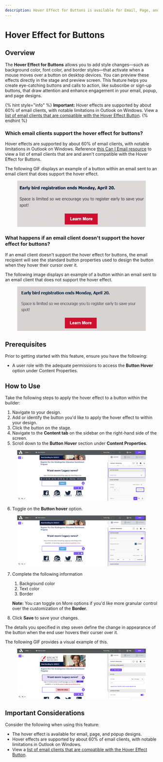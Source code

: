 ```yaml
---
description: Hover Effect for Buttons is available for Email, Page, and Popup builders.
---
```


# Hover Effect for Buttons

## **Overview**

The **Hover Effect for Buttons** allows you to add style changes—such as background color, font color, and border styles—that activate when a mouse moves over a button on desktop devices. You can preview these effects directly in the stage and preview screen. This feature helps you create eye-catching buttons and calls to action, like subscribe or sign-up buttons, that draw attention and enhance engagement in your email, popup, and page designs.

{% hint style="info" %}
**Important:** Hover effects are supported by about 60% of email clients, with notable limitations in Outlook on Windows. View a [list of email clients that are compatible with the Hover Effect Button](https://www.caniemail.com/features/css-pseudo-class-hover/).
{% endhint %}

### Which email clients support the hover effect for buttons?&#x20;

Hover effects are supported by about 60% of email clients, with notable limitations in Outlook on Windows. Reference [this Can I Email resource](https://www.caniemail.com/features/css-pseudo-class-hover/) to view a list of email clients that are and aren't compatible with the Hover Effect for Buttons.

The following GIF displays an example of a button within an email sent to an email client that does support the hover effect.

<figure><img src="../.gitbook/assets/CleanShot 2024-11-26 at 11.46.36.gif" alt=""><figcaption></figcaption></figure>

### What happens if an email client doesn't support the hover effect for buttons?

If an email client doesn't support the hover effect for buttons, the email recipient will see the standard button properties used to design the button when they hover their cursor over it.

The following image displays an example of a button within an email sent to an email client that does not support the hover effect.

<figure><img src="../.gitbook/assets/CleanShot 2024-11-26 at 11.47.41.png" alt=""><figcaption></figcaption></figure>

## **Prerequisites**

Prior to getting started with this feature, ensure you have the following:

* A user role with the adequate permissions to access the **Button Hover** option under Content Properties.

## **How to Use**

Take the following steps to apply the hover effect to a button within the builder:

1. Navigate to your design.
2. Add or identify the button you'd like to apply the hover effect to within your design.
3. Click the button on the stage.
4. Navigate to the **Content tab** on the sidebar on the right-hand side of the screen.
5. Scroll down to the **Button Hover** section under **Content Properties**.

<figure><img src="../.gitbook/assets/CleanShot 2024-11-18 at 18.43.31@2x.png" alt=""><figcaption></figcaption></figure>

6. Toggle on the **Button hover** option.

<figure><img src="../.gitbook/assets/CleanShot 2024-11-18 at 18.44.42@2x.png" alt=""><figcaption></figcaption></figure>

7.  Complete the following information

    1. Background color
    2. Text color
    3. Border

    **Note:** You can toggle on More options if you'd like more granular control over the customization of the **Border**.
8. Click **Save** to save your changes.

The details you specified in step seven define the change in appearance of the button when the end user hovers their curser over it.

The following GIF provides a visual example of this.

<figure><img src="../.gitbook/assets/CleanShot 2024-11-18 at 18.56.30.gif" alt=""><figcaption></figcaption></figure>

## **Important Considerations**

Consider the following when using this feature:

* The hover effect is available for email, page, and popup designs.
* Hover effects are supported by about 60% of email clients, with notable limitations in Outlook on Windows.
* View a [list of email clients that are compatible with the Hover Effect Button](https://www.caniemail.com/features/css-pseudo-class-hover/).
